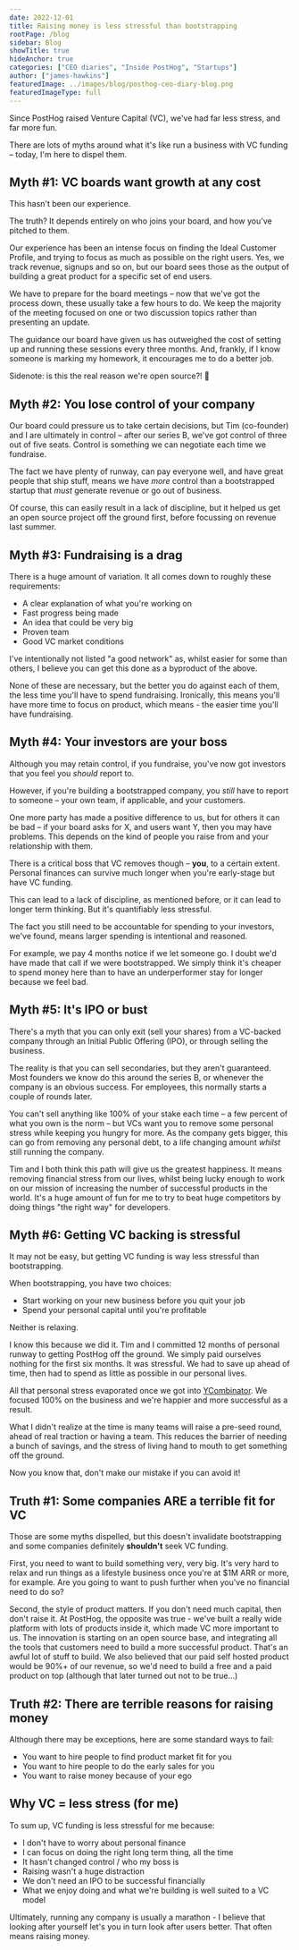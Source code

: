 ```yaml
---
date: 2022-12-01
title: Raising money is less stressful than bootstrapping
rootPage: /blog
sidebar: Blog
showTitle: true
hideAnchor: true
categories: ["CEO diaries", "Inside PostHog", "Startups"]
author: ["james-hawkins"]
featuredImage: ../images/blog/posthog-ceo-diary-blog.png
featuredImageType: full
---
```


Since PostHog raised Venture Capital (VC), we've had far less stress, and far more fun.

There are lots of myths around what it's like run a business with VC funding – today, I'm here to dispel them.

## Myth #1: VC boards want growth at any cost

This hasn't been our experience.

The truth? It depends entirely on who joins your board, and how you've pitched to them.

Our experience has been an intense focus on finding the Ideal Customer Profile, and trying to focus as much as possible on the right users. Yes, we track revenue, signups and so on, but our board sees those as the output of building a great product for a specific set of end users. 

We have to prepare for the board meetings – now that we've got the process down, these usually take a few hours to do. We keep the majority of the meeting focused on one or two discussion topics rather than presenting an update. 

The guidance our board have given us has outweighed the cost of setting up and running these sessions every three months. And, frankly, if I know someone is marking my homework, it encourages me to do a better job. 

Sidenote: is this the real reason we're open source?! 🤔

## Myth #2: You lose control of your company

Our board could pressure us to take certain decisions, but Tim (co-founder) and I are ultimately in control – after our series B, we've got control of three out of five seats. Control is something we can negotiate each time we fundraise.

The fact we have plenty of runway, can pay everyone well, and have great people that ship stuff, means we have _more_ control than a bootstrapped startup that _must_ generate revenue or go out of business.

Of course, this can easily result in a lack of discipline, but it helped us get an open source project off the ground first, before focussing on revenue last summer.

## Myth #3: Fundraising is a drag

There is a huge amount of variation. It all comes down to roughly these requirements:

* A clear explanation of what you're working on
* Fast progress being made
* An idea that could be very big
* Proven team
* Good VC market conditions

I've intentionally not listed "a good network" as, whilst easier for some than others, I believe you can get this done as a byproduct of the above.

None of these are necessary, but the better you do against each of them, the less time you'll have to spend fundraising. Ironically, this means you'll have more time to focus on product, which means - the easier time you'll have fundraising.

## Myth #4: Your investors are your boss

Although you may retain control, if you fundraise, you've now got investors that you feel you _should_ report to.

However, if you're building a bootstrapped company, you _still_ have to report to someone – your own team, if applicable, and your customers.

One more party has made a positive difference to us, but for others it can be bad – if your board asks for X, and users want Y, then you may have problems. This depends on the kind of people you raise from and your relationship with them.

There is a critical boss that VC removes though – **you**, to a certain extent. Personal finances can survive much longer when you're early-stage but have  VC funding.

This can lead to a lack of discipline, as mentioned before, or it can lead to longer term thinking. But it's quantifiably less stressful. 

The fact you still need to be accountable for spending to your investors, we've found, means larger spending is intentional and reasoned.

For example, we pay 4 months notice if we let someone go. I doubt we'd have made that call if we were bootstrapped. We simply think it's cheaper to spend money here than to have an underperformer stay for longer because we feel bad. 

## Myth #5: It's IPO or bust

There's a myth that you can only exit (sell your shares) from a VC-backed company through an Initial Public Offering (IPO), or through selling the business.

The reality is that you can sell secondaries, but they aren't guaranteed. Most founders we know do this around the series B, or whenever the company is an obvious success. For employees, this normally starts a couple of rounds later. 

You can't sell anything like 100% of your stake each time – a few percent of what you own is the norm – but VCs want you to remove some personal stress while keeping you hungry for more. As the company gets bigger, this can go from removing any personal debt, to a life changing amount _whilst_ still running the company.

Tim and I both think this path will give us the greatest happiness. It means removing financial stress from our lives, whilst being lucky enough to work on our mission of increasing the number of successful products in the world. It's a huge amount of fun for me to try to beat huge competitors by doing things "the right way" for developers.

## Myth #6: Getting VC backing is stressful

It may not be easy, but getting VC funding is way less stressful than bootstrapping.

When bootstrapping, you have two choices:

* Start working on your new business before you quit your job
* Spend your personal capital until you're profitable

Neither is relaxing.

I know this because we did it. Tim and I committed 12 months of personal runway to getting PostHog off the ground. We simply paid ourselves nothing for the first six months. It was stressful. We had to save up ahead of time, then had to spend as little as possible in our personal lives.

All that personal stress evaporated once we got into [YCombinator](https://ycombinator.com). We focused 100% on the business and we're happier and more successful as a result.

What I didn't realize at the time is many teams will raise a pre-seed round, ahead of real traction or having a team. This reduces the barrier of needing a bunch of savings, and the stress of living hand to mouth to get something off the ground.

Now you know that, don't make our mistake if you can avoid it!

## Truth #1: Some companies ARE a terrible fit for VC

Those are some myths dispelled, but this doesn't invalidate bootstrapping and some companies definitely **shouldn't** seek VC funding.

First, you need to want to build something very, very big. It's very hard to relax and run things as a lifestyle business once you're at $1M ARR or more, for example. Are you going to want to push further when you've no financial need to do so?

Second, the style of product matters. If you don't need much capital, then don't raise it. At PostHog, the opposite was true - we've built a really wide platform with lots of products inside it, which made VC more important to us. The innovation is starting on an open source base, and integrating all the tools that customers need to build a more successful product. That's an awful lot of stuff to build. We also believed that our paid self hosted product would be 90%+ of our revenue, so we'd need to build a free and a paid product on top (although that later turned out not to be true...)

## Truth #2: There are terrible reasons for raising money

Although there may be exceptions, here are some standard ways to fail:

* You want to hire people to find product market fit for you
* You want to hire people to do the early sales for you
* You want to raise money because of your ego

## Why VC = less stress (for me)

To sum up, VC funding is less stressful for me because:

* I don't have to worry about personal finance
* I can focus on doing the right long term thing, all the time
* It hasn't changed control / who my boss is
* Raising wasn't a huge distraction
* We don't need an IPO to be successful financially
* What we enjoy doing and what we're building is well suited to a VC model

Ultimately, running any company is usually a marathon - I believe that looking after yourself let's you in turn look after users better. That often means raising money.